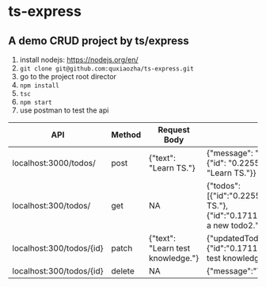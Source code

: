 # ts-express
A demo CRUD project by ts/express
--
1. install nodejs: https://nodejs.org/en/
2. ```git clone git@github.com:quxiaozha/ts-express.git```
3. go to the project root director
4. ```npm install```
5. ```tsc```
6. ```npm start```
7. use postman to test the api

| API | Method | Request Body | Response|
|----|-----|----|----|
|localhost:3000/todos/|post|{"text": "Learn TS."}|{"message": "Create the todo","createdTodo": {"id": "0.22559186923384456","text": "Learn TS."}}|
|localhost:300/todos/|get|NA|{"todos":[{"id":"0.22559186923384456","text":"Learn TS."},{"id":"0.17118482909730703","text":"Create a new todo2."}]}
|localhost:300/todos/{id}|patch|{"text": "Learn test knowledge."}|{"updatedTodo":{"id":"0.17118482909730703","text":"Learn test knowledge."}}
|localhost:300/todos/{id}|delete|NA|{"message":"Todo deleted"}
